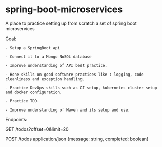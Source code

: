 # spring-boot-microservices
A place to practice setting up from scratch a set of spring boot microservices

Goal:

    - Setup a SpringBoot api

    - Connect it to a Mongo NoSQL database

    - Improve understanding of API best practice.

    - Hone skills on good software practices like : logging, code cleanliness and exception handling.

    - Practice DevOps skills such as CI setup, kubernetes cluster setup and docker configuration.

    - Practice TDD.

    - Improve understanding of Maven and its setup and use.

Endpoints:

GET /todos?offset=0&limit=20

POST /todos application/json {message: string, completed: boolean}
